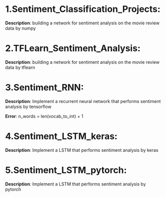 # 1.Sentiment_Classification_Projects:

**Description**: building a network for sentiment analysis on the movie review data by numpy


# 2.TFLearn_Sentiment_Analysis:

**Description**: building a network for sentiment analysis on the movie review data by tflearn


# 3.Sentiment_RNN:

**Description**: Implement a recurrent neural network that performs sentiment analysis by tensorflow

**Error**: n_words = len(vocab_to_int) + 1


# 4.Sentiment_LSTM_keras:

**Description**: Implement a LSTM that performs sentiment analysis by keras


# 5.Sentiment_LSTM_pytorch:

**Description**: Implement a LSTM that performs sentiment analysis by pytorch
